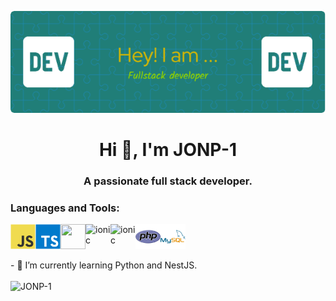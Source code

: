 ![Header](./github-header-image.png)
<h1 align="center">Hi 👋, I'm JONP-1</h1>
<h3 align="center">A passionate full stack developer.</h3>
<h3 align="left">Languages and Tools:</h3>
<div style="display:flex">
<img src="https://raw.githubusercontent.com/devicons/devicon/master/icons/javascript/javascript-original.svg" width="40" height="40"/>
<img src="https://raw.githubusercontent.com/devicons/devicon/master/icons/typescript/typescript-original.svg" alt="typescript" width="40" height="40"/>
  <img src="https://angular.io/assets/images/logos/angular/angular.svg" width="40" height="40"/>
<img src="https://upload.wikimedia.org/wikipedia/commons/d/d1/Ionic_Logo.svg" alt="ionic" width="40" height="40"/>
  <img src="https://upload.wikimedia.org/wikipedia/commons/a/a8/NestJS.svg" alt="ionic" width="40" height="40"/>
<img src="https://raw.githubusercontent.com/devicons/devicon/master/icons/php/php-original.svg" width="40" height="40"/>
  <img src="https://raw.githubusercontent.com/devicons/devicon/master/icons/mysql/mysql-original-wordmark.svg" alt="mysql" width="40" height="40"/>
  
</div>
<br>
- 🌱 I’m currently learning Python and NestJS.
<br><br>
<img align="left" src="https://cdn.buymeacoffee.com/buttons/v2/default-yellow.png" height="50" width="210" alt="JONP-1" />





<!--
**JONP-1/JONP-1** is a ✨ _special_ ✨ repository because its `README.md` (this file) appears on your GitHub profile.

Here are some ideas to get you started:

- 🔭 I’m currently working on ...
- 🌱 I’m currently learning ...
- 👯 I’m looking to collaborate on ...
- 🤔 I’m looking for help with ...
- 💬 Ask me about ...
- 📫 How to reach me: ...
- 😄 Pronouns: ...
- ⚡ Fun fact: ...
-->
